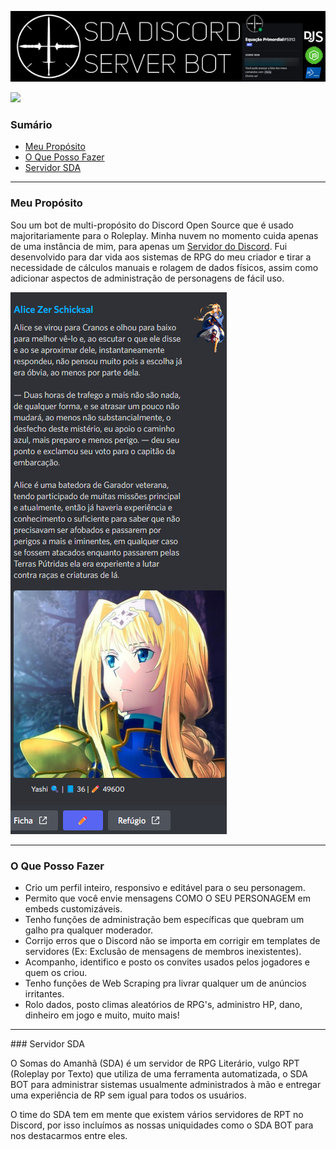 [<img src="src/img/Banner_Github.png" class="img-fluid img-thumbnail mx-auto d-block" onerror="removeSRC(this)">](https://discord.gg/3zGDVZwuw5)

<div class="d-flex mb-2">
<div class="mx-auto d-block">  
    <img src="https://img.shields.io/github/stars/sum117/SDA_BOT?style=for-the-badge&logo=apache%20spark&logoColor=e4e4e4" class="img-fluid img-thumbnail">
</div>

### Sumário
- [Meu Propósito](#meu-propósito)
- [O Que Posso Fazer](#o-que-posso-fazer)
- [Servidor SDA](#servidor-sda)

<hr class="mt-1">

### Meu Propósito

Sou um bot de multi-propósito do Discord Open Source que é usado majoritariamente para o Roleplay. Minha nuvem no momento cuida apenas de uma instância de mim, para apenas um [Servidor do Discord](#servidor-sda). Fui desenvolvido para dar vida aos sistemas de RPG do meu criador e tirar a necessidade de cálculos manuais e rolagem de dados físicos, assim como adicionar aspectos de administração de personagens de fácil uso.

<img src="src/img/pcScreenshot.png" class="img-fluid img-thumbnail" onerror="removeSRC(this)">
<hr class="mt-1">

### O Que Posso Fazer
- Crio um perfil inteiro, responsivo e editável para o seu personagem.
- Permito que você envie mensagens COMO O SEU PERSONAGEM em embeds customizáveis.
- Tenho funções de administração bem específicas que quebram um galho pra qualquer moderador.
- Corrijo erros que o Discord não se importa em corrigir em templates de servidores (Ex: Exclusão de mensagens de membros inexistentes).
- Acompanho, identifico e posto os convites usados pelos jogadores e quem os criou.
- Tenho funções de Web Scraping pra livrar qualquer um de anúncios irritantes.
- Rolo dados, posto climas aleatórios de RPG's, administro HP, dano, dinheiro em jogo e muito, muito mais!

<hr class="mt-1">
### Servidor SDA

O Somas do Amanhã (SDA) é um servidor de RPG Literário, vulgo RPT (Roleplay por Texto) que utiliza de uma ferramenta automatizada, o SDA BOT para administrar sistemas usualmente administrados à mão e entregar uma experiência de RP sem igual para todos os usuários. 

O time do SDA tem em mente que existem vários servidores de RPT no Discord, por isso incluímos as nossas uniquidades como o SDA BOT para nos destacarmos entre eles.
